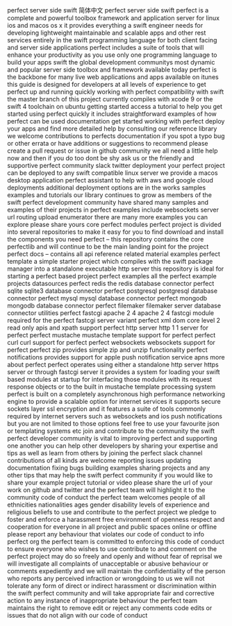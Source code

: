 perfect server side swift 简体中文 perfect server side swift perfect is a complete and powerful toolbox framework and application server for linux ios and macos os x it provides everything a swift engineer needs for developing lightweight maintainable and scalable apps and other rest services entirely in the swift programming language for both client facing and server side applications perfect includes a suite of tools that will enhance your productivity as you use only one programming language to build your apps swift the global development communitys most dynamic and popular server side toolbox and framework available today perfect is the backbone for many live web applications and apps available on itunes this guide is designed for developers at all levels of experience to get perfect up and running quickly working with perfect compatibility with swift the master branch of this project currently compiles with xcode 9 or the swift 4 toolchain on ubuntu getting started access a tutorial to help you get started using perfect quickly it includes straightforward examples of how perfect can be used documentation get started working with perfect deploy your apps and find more detailed help by consulting our reference library we welcome contributions to perfects documentation if you spot a typo bug or other errata or have additions or suggestions to recommend please create a pull request or issue in github community we all need a little help now and then if you do too dont be shy ask us or the friendly and supportive perfect community slack twitter deployment your perfect project can be deployed to any swift compatible linux server we provide a macos desktop application perfect assistant to help with aws and google cloud deployments additional deployment options are in the works samples examples and tutorials our library continues to grow as members of the swift perfect development community have shared many samples and examples of their projects in perfect examples include websockets server url routing upload enumerator there are many more examples you can explore please share yours core perfect modules perfect project is divided into several repositories to make it easy for you to find download and install the components you need perfect – this repository contains the core perfectlib and will continue to be the main landing point for the project perfect docs – contains all api reference related material examples perfect template a simple starter project which compiles with the swift package manager into a standalone executable http server this repository is ideal for starting a perfect based project perfect examples all the perfect example projects datasources perfect redis the redis database connector perfect sqlite sqlite3 database connector perfect postgresql postgresql database connector perfect mysql mysql database connector perfect mongodb mongodb database connector perfect filemaker filemaker server database connector utilities perfect fastcgi apache 2 4 apache 2 4 fastcgi module required for the perfect fastcgi server variant perfect xml dom core level 2 read only apis and xpath support perfect http server http 1 1 server for perfect perfect mustache mustache template support for perfect perfect curl curl support for perfect perfect websockets websockets support for perfect perfect zip provides simple zip and unzip functionality perfect notifications provides support for apple push notification service apns more about perfect perfect operates using either a standalone http server https server or through fastcgi server it provides a system for loading your swift based modules at startup for interfacing those modules with its request response objects or to the built in mustache template processing system perfect is built on a completely asynchronous high performance networking engine to provide a scalable option for internet services it supports secure sockets layer ssl encryption and it features a suite of tools commonly required by internet servers such as websockets and ios push notifications but you are not limited to those options feel free to use your favourite json or templating systems etc join and contribute to the community the swift perfect developer community is vital to improving perfect and supporting one another you can help other developers by sharing your expertise and tips as well as learn from others by joining the perfect slack channel contributions of all kinds are welcome reporting issues updating documentation fixing bugs building examples sharing projects and any other tips that may help the swift perfect community if you would like to share your example project tutorial or video please share the url of your work on github and twitter and the perfect team will highlight it to the community code of conduct the perfect team welcomes people of all ethnicities nationalities ages gender disability levels of experience and religious beliefs to use and contribute to the perfect project we pledge to foster and enforce a harassment free environment of openness respect and cooperation for everyone in all project and public spaces online or offline please report any behaviour that violates our code of conduct to info perfect org the perfect team is committed to enforcing this code of conduct to ensure everyone who wishes to use contribute to and comment on the perfect project may do so freely and openly and without fear of reprisal we will investigate all complaints of unacceptable or abusive behaviour or comments expediently and we will maintain the confidentiality of the person who reports any perceived infraction or wrongdoing to us we will not tolerate any form of direct or indirect harassment or discrimination within the swift perfect community and will take appropriate fair and corrective action to any instance of inappropriate behaviour the perfect team maintains the right to remove edit or reject any comments code edits or issues that do not align with our code of conduct
